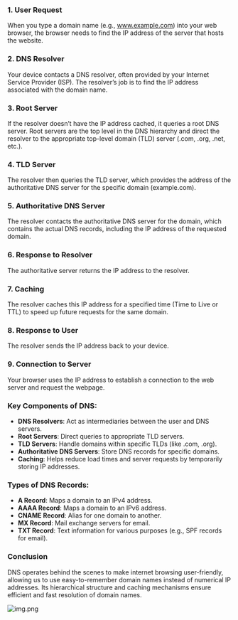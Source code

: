 ### 1. **User Request**
When you type a domain name (e.g., www.example.com) into your web browser, the browser needs to find the IP address of the server that hosts the website.

### 2. **DNS Resolver**
Your device contacts a DNS resolver, often provided by your Internet Service Provider (ISP). The resolver’s job is to find the IP address associated with the domain name.

### 3. **Root Server**
If the resolver doesn’t have the IP address cached, it queries a root DNS server. Root servers are the top level in the DNS hierarchy and direct the resolver to the appropriate top-level domain (TLD) server (.com, .org, .net, etc.).

### 4. **TLD Server**
The resolver then queries the TLD server, which provides the address of the authoritative DNS server for the specific domain (example.com).

### 5. **Authoritative DNS Server**
The resolver contacts the authoritative DNS server for the domain, which contains the actual DNS records, including the IP address of the requested domain.

### 6. **Response to Resolver**
The authoritative server returns the IP address to the resolver.

### 7. **Caching**
The resolver caches this IP address for a specified time (Time to Live or TTL) to speed up future requests for the same domain.

### 8. **Response to User**
The resolver sends the IP address back to your device.

### 9. **Connection to Server**
Your browser uses the IP address to establish a connection to the web server and request the webpage.

### Key Components of DNS:
- **DNS Resolvers**: Act as intermediaries between the user and DNS servers.
- **Root Servers**: Direct queries to appropriate TLD servers.
- **TLD Servers**: Handle domains within specific TLDs (like .com, .org).
- **Authoritative DNS Servers**: Store DNS records for specific domains.
- **Caching**: Helps reduce load times and server requests by temporarily storing IP addresses.

### Types of DNS Records:
- **A Record**: Maps a domain to an IPv4 address.
- **AAAA Record**: Maps a domain to an IPv6 address.
- **CNAME Record**: Alias for one domain to another.
- **MX Record**: Mail exchange servers for email.
- **TXT Record**: Text information for various purposes (e.g., SPF records for email).

### Conclusion
DNS operates behind the scenes to make internet browsing user-friendly, allowing us to use easy-to-remember domain names instead of numerical IP addresses. Its hierarchical structure and caching mechanisms ensure efficient and fast resolution of domain names.


![img.png](img.png)